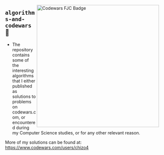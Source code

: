 [<img align="right" alt="Codewars FJC Badge" width="400px" src="https://www.codewars.com/users/chizo4/badges/large" />][codewars]

## ```algorithms-and-codewars``` 🧠

- The repository contains some of the interesting algorithms that I either published as solutions to problems on codewars.com, or encountered during my Computer Science studies, or for any other relevant reason.

More of my solutions can be found at:
https://www.codewars.com/users/chizo4

[codewars]: https://www.codewars.com/users/chizo4
